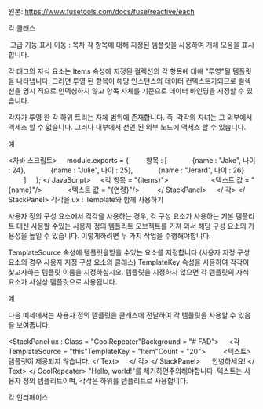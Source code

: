 원본: https://www.fusetools.com/docs/fuse/reactive/each

각 클래스

 고급 기능 표시
이동 :
목차
각 항목에 대해 지정된 템플릿을 사용하여 개체 모음을 표시합니다.

각 태그의 자식 요소는 Items 속성에 지정된 컬렉션의 각 항목에 대해 "투영"될 템플릿을 나타냅니다. 그러면 투영 된 항목이 해당 인스턴스의 데이터 컨텍스트가되므로 컬렉션을 명시 적으로 인덱싱하지 않고 항목 자체를 기준으로 데이터 바인딩을 지정할 수 있습니다.

각자가 투영 한 각 하위 트리는 자체 범위에 존재합니다. 즉, 각각의 자녀는 그 외부에서 액세스 할 수 없습니다. 그러나 내부에서 선언 된 외부 노드에 액세스 할 수 있습니다.

예

<자바 스크립트>
    module.exports = {
        항목 : [
            {name : "Jake", 나이 : 24},
            {name : "Julie", 나이 : 25},
            {name : "Jerard", 나이 : 26}
        ]
    };
</ JavaScript>
<StackPanel>
    <각 항목 = "{items}">
        <StackPanel>
            <텍스트 값 = "{name}"/>
            <텍스트 값 = "{연령}"/>
        </ StackPanel>
    </ 각>
</ StackPanel>
각각을 ux : Template와 함께 사용하기

사용자 정의 구성 요소에서 각각을 사용하는 경우, 각 구성 요소가 사용하는 기본 템플리트 대신 사용할 수있는 사용자 정의 템플리트 오브젝트를 가져 와서 해당 구성 요소의 가용성을 높일 수 있습니다. 이렇게하려면 두 가지 작업을 수행해야합니다.

TemplateSource 속성에 템플릿을받을 수있는 요소를 지정합니다 (사용자 지정 구성 요소의 경우 사용자 지정 구성 요소의 클래스)
TemplateKey 속성을 사용하여 각각이 찾고자하는 템플릿 이름을 지정하십시오.
템플릿을 지정하지 않으면 각 템플릿의 자식 요소가 사실상 템플릿으로 사용됩니다.

예

다음 예제에서는 사용자 정의 템플릿을 클래스에 전달하여 각 템플릿을 사용할 수 있음을 보여줍니다.

<StackPanel ux : Class = "CoolRepeater"Background = "# FAD">
    <각 TemplateSource = "this"TemplateKey = "Item"Count = "20">
        <텍스트> 템플릿이 제공되지 않습니다. </ Text>
    </ 각>
</ StackPanel>
<CoolRepeater>
    <Text ux : Template = "Item"> 안녕하세요! </ Text>
</ CoolRepeater>
"Hello, world!"를 제거하면주의해야합니다. 텍스트는 사용자 정의 템플리트이며, 각각은 하위를 템플리트로 사용합니다.

각 인터페이스
